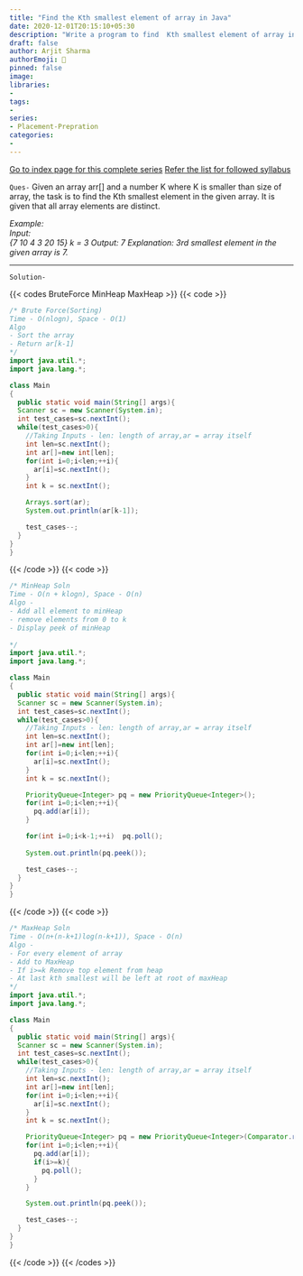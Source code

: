 ```yaml
---
title: "Find the Kth smallest element of array in Java"
date: 2020-12-01T20:15:10+05:30
description: "Write a program to find  Kth smallest element of array in Java"
draft: false
author: Arjit Sharma
authorEmoji: 🤖
pinned: false
image: 
libraries:
- 
tags:
- 
series:
- Placement-Prepration
categories:
- 
---
```


[Go to index page for this complete series](https://www.arjitsharma.com/posts/pp-index)
[Refer the list for followed syllabus](https://github.com/ArjitS1/Coding/blob/main/FINAL450.xlsx)


`Ques-` Given an array arr[] and a number K where K is smaller than size of array, the task is to find the Kth smallest element in the given array. It is given that all array elements are distinct.
   
_Example:	
Input:  
{7 10 4 3 20 15}
k = 3
Output:	
7
Explanation:
3rd smallest element in the given array is 7._

---


`Solution-`

{{< codes BruteForce MinHeap MaxHeap >}}
  {{< code >}}
  ```java
/* Brute Force(Sorting)
Time - O(nlogn), Space - O(1)
Algo 
  - Sort the array
  - Return ar[k-1]
*/
import java.util.*;
import java.lang.*;

class Main
{
    public static void main(String[] args){
    Scanner sc = new Scanner(System.in);
    int test_cases=sc.nextInt();
    while(test_cases>0){
      //Taking Inputs - len: length of array,ar = array itself
      int len=sc.nextInt();
      int ar[]=new int[len];
      for(int i=0;i<len;++i){
        ar[i]=sc.nextInt();
      }
      int k = sc.nextInt();

      Arrays.sort(ar);
      System.out.println(ar[k-1]);      

      test_cases--;
    }
  }
}
  ```
  {{< /code >}}
  {{< code >}}
  ```java
/* MinHeap Soln
Time - O(n + klogn), Space - O(n)
Algo - 
  - Add all element to minHeap
  - remove elements from 0 to k
  - Display peek of minHeap
      
*/
import java.util.*;
import java.lang.*;

class Main
{
    public static void main(String[] args){
    Scanner sc = new Scanner(System.in);
    int test_cases=sc.nextInt();
    while(test_cases>0){
      //Taking Inputs - len: length of array,ar = array itself
      int len=sc.nextInt();
      int ar[]=new int[len];
      for(int i=0;i<len;++i){
        ar[i]=sc.nextInt();
      }
      int k = sc.nextInt();

      PriorityQueue<Integer> pq = new PriorityQueue<Integer>(); 
      for(int i=0;i<len;++i){
        pq.add(ar[i]);
      }

      for(int i=0;i<k-1;++i)  pq.poll();  
      
      System.out.println(pq.peek());

      test_cases--;
    }
  }
}
  ```
  {{< /code >}}
  {{< code >}}
  ```java
/* MaxHeap Soln
Time - O(n+(n-k+1)log(n-k+1)), Space - O(n)
Algo -
  - For every element of array
  - Add to MaxHeap 
  - If i>=k Remove top element from heap
  - At last kth smallest will be left at root of maxHeap
*/
import java.util.*;
import java.lang.*;

class Main
{
    public static void main(String[] args){
    Scanner sc = new Scanner(System.in);
    int test_cases=sc.nextInt();
    while(test_cases>0){
      //Taking Inputs - len: length of array,ar = array itself
      int len=sc.nextInt();
      int ar[]=new int[len];
      for(int i=0;i<len;++i){
        ar[i]=sc.nextInt();
      }
      int k = sc.nextInt();

      PriorityQueue<Integer> pq = new PriorityQueue<Integer>(Comparator.reverseOrder());
      for(int i=0;i<len;++i){
        pq.add(ar[i]);
        if(i>=k){
          pq.poll();
        }
      }

      System.out.println(pq.peek());

      test_cases--;
    }
  }
}
  ```

  {{< /code >}}
{{< /codes >}}
